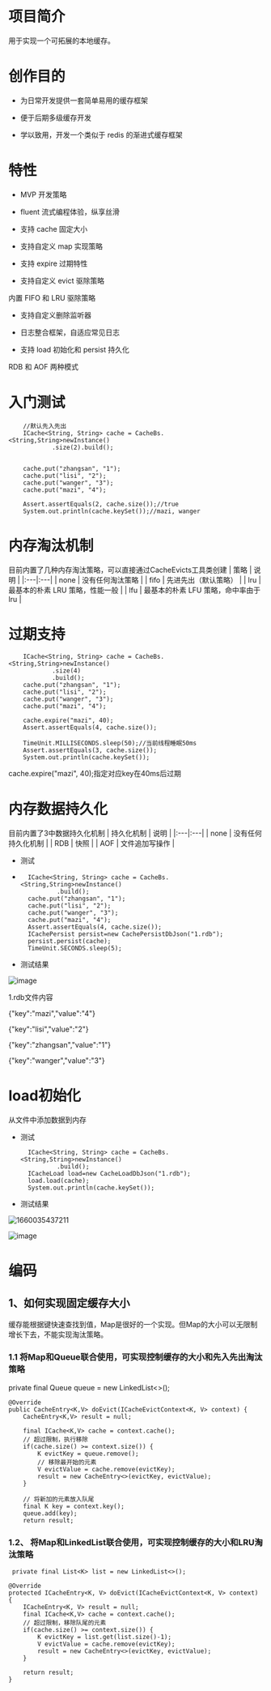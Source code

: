 # 项目简介
用于实现一个可拓展的本地缓存。
# 创作目的
- 为日常开发提供一套简单易用的缓存框架

- 便于后期多级缓存开发

- 学以致用，开发一个类似于 redis 的渐进式缓存框架
# 特性
- MVP 开发策略

- fluent 流式编程体验，纵享丝滑

- 支持 cache 固定大小

- 支持自定义 map 实现策略

- 支持 expire 过期特性

- 支持自定义 evict 驱除策略

内置 FIFO 和 LRU 驱除策略

- 支持自定义删除监听器

- 日志整合框架，自适应常见日志

- 支持 load 初始化和 persist 持久化

RDB 和 AOF 两种模式

# 入门测试
        //默认先入先出
        ICache<String, String> cache = CacheBs.<String,String>newInstance()
                .size(2).build();


        cache.put("zhangsan", "1");
        cache.put("lisi", "2");
        cache.put("wanger", "3");
        cache.put("mazi", "4");

        Assert.assertEquals(2, cache.size());//true
        System.out.println(cache.keySet());//mazi, wanger
# 内存淘汰机制
目前内置了几种内存淘汰策略，可以直接通过CacheEvicts工具类创建
| 策略 | 说明 |
|:---|:---|
| none | 没有任何淘汰策略 |
| fifo | 先进先出（默认策略） |
| lru | 最基本的朴素 LRU 策略，性能一般 |
| lfu | 最基本的朴素 LFU 策略，命中率由于lru |
# 过期支持
        ICache<String, String> cache = CacheBs.<String,String>newInstance()
                .size(4)
                .build();
        cache.put("zhangsan", "1");
        cache.put("lisi", "2");
        cache.put("wanger", "3");
        cache.put("mazi", "4");

        cache.expire("mazi", 40);
        Assert.assertEquals(4, cache.size());

        TimeUnit.MILLISECONDS.sleep(50);//当前线程睡眠50ms
        Assert.assertEquals(3, cache.size());
        System.out.println(cache.keySet());
 cache.expire("mazi", 40);指定对应key在40ms后过期
 # 内存数据持久化
 目前内置了3中数据持久化机制
 | 持久化机制 | 说明 |
|:---|:---|
| none | 没有任何持久化机制 |
| RDB | 快照 |
| AOF | 文件追加写操作 |
- 测试
-       ICache<String, String> cache = CacheBs.<String,String>newInstance()
                .build();
        cache.put("zhangsan", "1");
        cache.put("lisi", "2");
        cache.put("wanger", "3");
        cache.put("mazi", "4");
        Assert.assertEquals(4, cache.size());
        ICachePersist persist=new CachePersistDbJson("1.rdb");
        persist.persist(cache);
        TimeUnit.SECONDS.sleep(5);
 - 测试结果
 
 ![image](https://user-images.githubusercontent.com/93819289/183607211-9f8da2a4-e92c-4916-b598-b50a9c552590.png)
 
1.rdb文件内容

{"key":"mazi","value":"4"}

{"key":"lisi","value":"2"}

{"key":"zhangsan","value":"1"}

{"key":"wanger","value":"3"}

# load初始化
从文件中添加数据到内存
- 测试

        ICache<String, String> cache = CacheBs.<String,String>newInstance()
                .build();
        ICacheLoad load=new CacheLoadDbJson("1.rdb");
        load.load(cache);
        System.out.println(cache.keySet());
        
- 测试结果

![1660035437211](https://user-images.githubusercontent.com/93819289/183608615-4e084fcf-e781-4942-87a6-2dc9ef9d6303.png)

![image](https://user-images.githubusercontent.com/93819289/183608327-72fbe453-0cf9-4574-9172-f63a8544cf95.png)
# 编码
## 1、如何实现固定缓存大小
缓存能根据键快速查找到值，Map是很好的一个实现。但Map的大小可以无限制增长下去，不能实现淘汰策略。
### 1.1 将Map和Queue联合使用，可实现控制缓存的大小和先入先出淘汰策略

private final Queue<K> queue = new LinkedList<>();
        
    @Override
    public CacheEntry<K,V> doEvict(ICacheEvictContext<K, V> context) {
        CacheEntry<K,V> result = null;

        final ICache<K,V> cache = context.cache();
        // 超过限制，执行移除
        if(cache.size() >= context.size()) {
            K evictKey = queue.remove();
            // 移除最开始的元素
            V evictValue = cache.remove(evictKey);
            result = new CacheEntry<>(evictKey, evictValue);
        }

        // 将新加的元素放入队尾
        final K key = context.key();
        queue.add(key);
        return result;
        
### 1.2、 将Map和LinkedList联合使用，可实现控制缓存的大小和LRU淘汰策略
        
     private final List<K> list = new LinkedList<>();

    @Override
    protected ICacheEntry<K, V> doEvict(ICacheEvictContext<K, V> context) {
        ICacheEntry<K, V> result = null;
        final ICache<K,V> cache = context.cache();
        // 超过限制，移除队尾的元素
        if(cache.size() >= context.size()) {
            K evictKey = list.get(list.size()-1);
            V evictValue = cache.remove(evictKey);
            result = new CacheEntry<>(evictKey, evictValue);
        }

        return result;
    }


